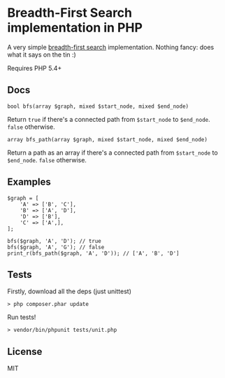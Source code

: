 # Breadth-First Search implementation in PHP

A very simple [breadth-first search](http://en.wikipedia.org/wiki/Breadth-first_search) implementation. Nothing fancy: does what it says on the tin :)

Requires PHP 5.4+

## Docs

    bool bfs(array $graph, mixed $start_node, mixed $end_node)

Return ```true``` if there's a connected path from ```$start_node``` to ```$end_node```. ```false``` otherwise.

    array bfs_path(array $graph, mixed $start_node, mixed $end_node)

Return a path as an array if there's a connected path from ```$start_node``` to ```$end_node```. ```false``` otherwise.

## Examples

    $graph = [
        'A' => ['B', 'C'],
        'B' => ['A', 'D'],
        'D' => ['B'],
        'C' => ['A',],
    ];

    bfs($graph, 'A', 'D'); // true
    bfs($graph, 'A', 'G'); // false
    print_r(bfs_path($graph, 'A', 'D')); // ['A', 'B', 'D']


## Tests

Firstly, download all the deps (just unittest)

    > php composer.phar update

Run tests!

    > vendor/bin/phpunit tests/unit.php

## License

MIT
